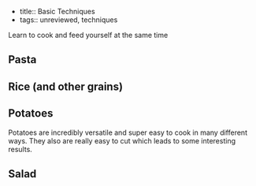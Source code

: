 - title:: Basic Techniques
- tags:: unreviewed, techniques

Learn to cook and feed yourself at the same time

## Pasta

## Rice (and other grains)

## Potatoes
Potatoes are incredibly versatile and super easy to cook in many different ways. They also are really easy to cut which leads to some interesting results.

## Salad

## 

